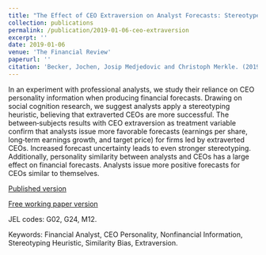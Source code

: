 ```yaml
---
title: "The Effect of CEO Extraversion on Analyst Forecasts: Stereotypes and Similarity Bias"
collection: publications
permalink: /publication/2019-01-06-ceo-extraversion
excerpt: ''
date: 2019-01-06
venue: 'The Financial Review'
paperurl: ''
citation: 'Becker, Jochen, Josip Medjedovic and Christoph Merkle. (2019). &quot;The Effect of CEO Extraversion on Analyst Forecasts: Stereotypes and Similarity Bias.&quot; <i>The Financial Review</i>. 54(1), 133-164.'
---
```

In an experiment with professional analysts, we study their reliance on CEO personality information when producing financial forecasts. Drawing on social cognition research, we suggest analysts apply a stereotyping heuristic, believing that extraverted CEOs are more successful. The between‐subjects results with CEO extraversion as treatment variable confirm that analysts issue more favorable forecasts (earnings per share, long‐term earnings growth, and target price) for firms led by extraverted CEOs. Increased forecast uncertainty leads to even stronger stereotyping. Additionally, personality similarity between analysts and CEOs has a large effect on financial forecasts. Analysts issue more positive forecasts for CEOs similar to themselves.

[Published version](https://doi.org/10.1111/fire.12173)

[Free working paper version](https://ssrn.com/abstract=2979343)

JEL codes: G02, G24, M12.

Keywords: Financial Analyst, CEO Personality, Nonfinancial Information, Stereotyping Heuristic, Similarity Bias, Extraversion.

